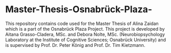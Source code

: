 # Master-Thesis-Osnabrück-Plaza-
This repository contains code used for the Master Thesis of Alina Zaidan which is a part of the Osnabrück Plaza Project. This project is developed by Aitana Grasso-Cladera, MSc. and Debora Nolte, MSc. (Neurobiopsychology Laboratory at the Institute of Cognitive Sciences; Osnabrück University) and is supervised by Prof. Dr. Peter König and Prof. Dr. Tim Kietzmann.
